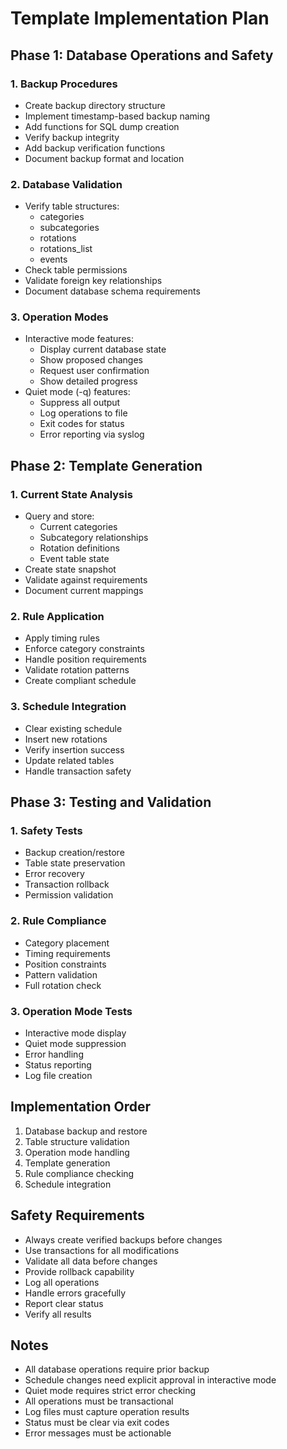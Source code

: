 # Template Implementation Plan

## Phase 1: Database Operations and Safety

### 1. Backup Procedures
- Create backup directory structure
- Implement timestamp-based backup naming
- Add functions for SQL dump creation
- Verify backup integrity
- Add backup verification functions
- Document backup format and location

### 2. Database Validation
- Verify table structures:
    * categories
    * subcategories
    * rotations
    * rotations_list
    * events
- Check table permissions
- Validate foreign key relationships
- Document database schema requirements

### 3. Operation Modes
- Interactive mode features:
    * Display current database state
    * Show proposed changes
    * Request user confirmation
    * Show detailed progress
- Quiet mode (-q) features:
    * Suppress all output
    * Log operations to file
    * Exit codes for status
    * Error reporting via syslog

## Phase 2: Template Generation

### 1. Current State Analysis
- Query and store:
    * Current categories
    * Subcategory relationships
    * Rotation definitions
    * Event table state
- Create state snapshot
- Validate against requirements
- Document current mappings

### 2. Rule Application
- Apply timing rules
- Enforce category constraints
- Handle position requirements
- Validate rotation patterns
- Create compliant schedule

### 3. Schedule Integration
- Clear existing schedule
- Insert new rotations
- Verify insertion success
- Update related tables
- Handle transaction safety

## Phase 3: Testing and Validation

### 1. Safety Tests
- Backup creation/restore
- Table state preservation
- Error recovery
- Transaction rollback
- Permission validation

### 2. Rule Compliance
- Category placement
- Timing requirements
- Position constraints
- Pattern validation
- Full rotation check

### 3. Operation Mode Tests
- Interactive mode display
- Quiet mode suppression
- Error handling
- Status reporting
- Log file creation

## Implementation Order
1. Database backup and restore
2. Table structure validation
3. Operation mode handling
4. Template generation
5. Rule compliance checking
6. Schedule integration

## Safety Requirements
- Always create verified backups before changes
- Use transactions for all modifications
- Validate all data before changes
- Provide rollback capability
- Log all operations
- Handle errors gracefully
- Report clear status
- Verify all results

## Notes
- All database operations require prior backup
- Schedule changes need explicit approval in interactive mode
- Quiet mode requires strict error checking
- All operations must be transactional
- Log files must capture operation results
- Status must be clear via exit codes
- Error messages must be actionable
